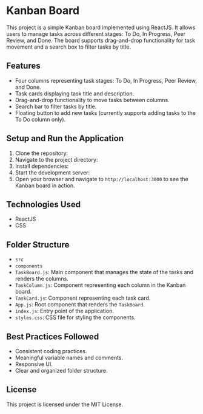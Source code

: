 # Kanban Board

This project is a simple Kanban board implemented using ReactJS. It allows users to manage tasks across different stages: To Do, In Progress, Peer Review, and Done. The board supports drag-and-drop functionality for task movement and a search box to filter tasks by title.

## Features
- Four columns representing task stages: To Do, In Progress, Peer Review, and Done.
- Task cards displaying task title and description.
- Drag-and-drop functionality to move tasks between columns.
- Search bar to filter tasks by title.
- Floating button to add new tasks (currently supports adding tasks to the To Do column only).

## Setup and Run the Application
1. Clone the repository:
2. Navigate to the project directory:
3. Install dependencies:
4. Start the development server:
5. Open your browser and navigate to `http://localhost:3000` to see the Kanban board in action.

## Technologies Used
- ReactJS
- CSS

## Folder Structure
- `src`
- `components`
 - `TaskBoard.js`: Main component that manages the state of the tasks and renders the columns.
 - `TaskColumn.js`: Component representing each column in the Kanban board.
 - `TaskCard.js`: Component representing each task card.
- `App.js`: Root component that renders the `TaskBoard`.
- `index.js`: Entry point of the application.
- `styles.css`: CSS file for styling the components.

## Best Practices Followed
- Consistent coding practices.
- Meaningful variable names and comments.
- Responsive UI.
- Clear and organized folder structure.

## License
This project is licensed under the MIT License.

